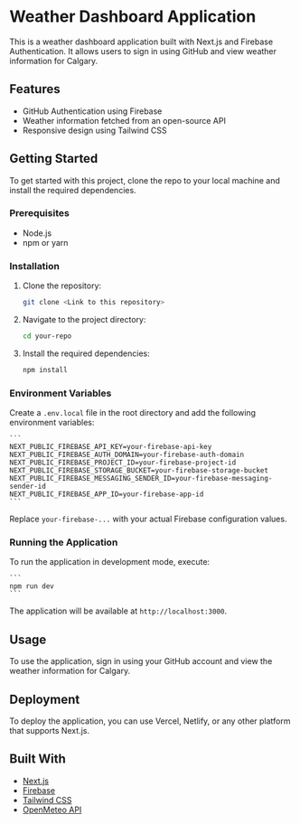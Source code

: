 # Weather Dashboard Application

This is a weather dashboard application built with Next.js and Firebase Authentication. It allows users to sign in using GitHub and view weather information for Calgary.

## Features

- GitHub Authentication using Firebase
- Weather information fetched from an open-source API
- Responsive design using Tailwind CSS

## Getting Started

To get started with this project, clone the repo to your local machine and install the required dependencies.

### Prerequisites

- Node.js
- npm or yarn

### Installation

1. Clone the repository:
    ```bash
    git clone <Link to this repository>
    ```

2. Navigate to the project directory:
    ```bash
    cd your-repo
    ```

3. Install the required dependencies:
    ```bash
    npm install
    ```

### Environment Variables

Create a `.env.local` file in the root directory and add the following environment variables:
    
    ```
    NEXT_PUBLIC_FIREBASE_API_KEY=your-firebase-api-key
    NEXT_PUBLIC_FIREBASE_AUTH_DOMAIN=your-firebase-auth-domain
    NEXT_PUBLIC_FIREBASE_PROJECT_ID=your-firebase-project-id
    NEXT_PUBLIC_FIREBASE_STORAGE_BUCKET=your-firebase-storage-bucket
    NEXT_PUBLIC_FIREBASE_MESSAGING_SENDER_ID=your-firebase-messaging-sender-id
    NEXT_PUBLIC_FIREBASE_APP_ID=your-firebase-app-id
    ```
Replace `your-firebase-...` with your actual Firebase configuration values.

### Running the Application

To run the application in development mode, execute:
    
    ```
    npm run dev
    ```
The application will be available at `http://localhost:3000`.

## Usage

To use the application, sign in using your GitHub account and view the weather information for Calgary.

## Deployment

To deploy the application, you can use Vercel, Netlify, or any other platform that supports Next.js.

## Built With

- [Next.js](https://nextjs.org/)
- [Firebase](https://firebase.google.com/)
- [Tailwind CSS](https://tailwindcss.com/)
- [OpenMeteo API](https://open-meteo.com/)


